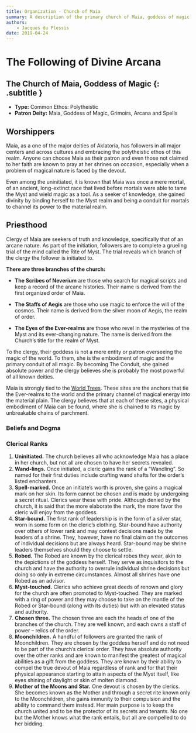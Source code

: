 ```yaml
---
title: Organization - Church of Maia
summary: A description of the primary church of Maia, goddess of magic.
authors:
    - Jacques du Plessis
date: 2019-04-24
---
```

# The Following of Divine Arcana
## The Church of Maia, Goddess of Magic {: .subtitle }

* **Type:** Common Ethos: Polytheistic
* **Patron Deity:** Maia, Goddess of Magic, Grimoirs, Arcana and Spells

## Worshippers
Maia, as a one of the major deities of Aklatoria, has followers in all major centers and across cultures and embracing the polytheistic ethos of this realm.  Anyone can choose Maia as their patron and even those not claimed to her faith are known to pray at her shrines on occasion, especially when a problem of magical nature is faced by the devout.

Even among the uninitiated, it is known that Maia was once a mere mortal, of an ancient, long-extinct race that lived before mortals were able to tame the Myst and wield magic as a tool.  As a seeker of knowledge, she gained divinity by binding herself to the Myst realm and being a conduit for mortals to channel its power to the material realm.

## Priesthood
Clergy of Maia are seekers of truth and knowledge, specifically that of an arcane nature.  As part of the initiation, followers are to complete a grueling trial of the mind called the Rite of Myst.  The trial reveals which branch of the clergy the follower is initiated to.

**There are three branches of the church:**

* **The Scribes of Neverium** are those who search for magical scripts and keep a record of the arcane histories.  Their name is derived from the first organized order of Maia.

* **The Staffs of Aegis** are those who use magic to enforce the will of the cosmos.  Their name is derived from the silver moon of Aegis, the realm of order.

* **The Eyes of the Ever-realms** are those who revel in the mysteries of the Myst and its ever-changing nature.  The name is derived from the Church’s title for the realm of Myst.

To the clergy, their goddess is not a mere entity or patron overseeing the magic of the world.  To them, she is the embodiment of magic and the primary conduit of all magic.  By becoming The Conduit, she gained absolute power and the clergy believes she is probably the most powerful of all known deities.

Maia is strongly tied to the [World Trees](/cosmology/magic/places_of_power/world_trees).  These sites are the anchors that tie the Ever-realms to the world and the primary channel of magical energy into the material plain.  The clergy believes that at each of these sites, a physical embodiment of Maia can be found, where she is chained to its magic by unbreakable chains of parchment.

### Beliefs and Dogma


### Clerical Ranks
1. **Uninitiated.** The church believes all who acknowledge Maia has a place in her church, but not all are chosen to have her secrets revealed.
2. **Wand-lings.** Once initiated, a cleric gains the rank of a “Wandling”.  So named for their first duties include crafting wand shafts for the order’s listed enchanters.
3. **Spell-marked.** Once an initiate’s worth is proven, she gains a magical mark on her skin.  Its form cannot be chosen and is made by undergoing a secret ritual. Clerics wear these with pride.  Although denied by the church, it is said that the more elaborate the mark, the more favor the cleric will enjoy from the goddess.
4. **Star-bound.** The first rank of leadership is in the form of a silver star, worn in some form on the cleric’s clothing.  Star-bound have authority over others of lower rank and may contest decisions made by the leaders of a shrine.  They, however, have no final claim on the outcomes of individual decisions but are always heard.  Star-bound may be shrine leaders themselves should they choose to settle.
5. **Robed.** The Robed are known by the clerical robes they wear, akin to the depictions of the goddess herself.  They serve as inquisitors to the church and have the authority to overrule individual shrine decisions but doing so only in extreme circumstances. Almost all shrines have one Robed as an advisor.
6. **Myst-touched.** Clerics who achieve great deeds of renown and glory for the church are often promoted to Myst-touched.  They are marked with a ring of power and they may choose to take on the mantle of the Robed or Star-bound (along with its duties) but with an elevated status and authority.
7. <a name='chosen_3'></a>**Chosen three.** The chosen three are each the heads of one of the branches of the church.  They are well known, and each owns a staff of power – relics of the order.
8. **Moonchildren.**  A handful of followers are granted the rank of Moonchildren.  They are chosen by the goddess herself and do not need to be part of the church’s clerical order.  They have absolute authority over the other ranks and are known to manifest the greatest of magical abilities as a gift from the goddess.  They are known by their ability to compel the true devout of Maia regardless of rank and for that their physical appearance starting to attain aspects of the Myst itself, like eyes shining of daylight or skin of molten diamond.
9. **Mother of the Moons and Star.** One devout is chosen by the clerics.  She becomes known as the Mother and through a secret rite known only to the Moonchildren, she gains immunity to their compulsion and the ability to command them instead.  Her main purpose is to keep the church united and to be the protector of its secrets and tenants.  No one but the Mother knows what the rank entails, but all are compelled to do her bidding.